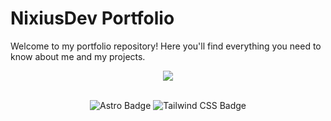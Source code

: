 # NixiusDev Portfolio
Welcome to my portfolio repository! Here you'll find everything you need to know about me and my projects.

<div align="center">
  <a href="https://cozy-entremet-4db04c.netlify.app/">
    <img src="./projects/nixiusdev-portfolio.webp">
  </a>
</div>

<br>

<div align="center">

![Astro Badge](https://img.shields.io/badge/Astro-FF3E00?logo=astro&logoColor=fff&style=flat)
![Tailwind CSS Badge](https://img.shields.io/badge/Tailwind%20CSS-06B6D4?logo=tailwindcss&logoColor=fff&style=flat)

</div>